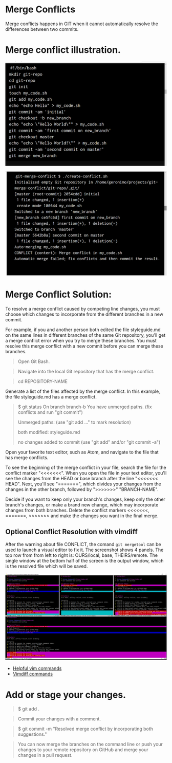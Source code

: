 
# Merge Conflicts


Merge conflicts happens in GIT when it cannot automatically resolve the differences between two commits.

# Merge conflict illustration.


![](/Images/merge%20conflict%201.png)


![](/Images/merge%20conflict%202.png)






# Merge Conflict Solution:



To resolve a merge conflict caused by competing line changes, you must choose which changes to incorporate from the different branches in a new commit.


For example, if you and another person both edited the file styleguide.md on the same lines in different branches of the same Git repository, you'll get a merge conflict error when you try to merge these branches. You must resolve this merge conflict with a new commit before you can merge these branches.


> Open Git Bash.


> Navigate into the local Git repository that has the merge conflict.


> cd REPOSITORY-NAME


Generate a list of the files affected by the merge conflict. In this example, the file styleguide.md has a merge conflict.
> $ git status
>  On branch branch-b
>  You have unmerged paths.
>    (fix conflicts and run "git commit")
> 
>  Unmerged paths:
>    (use "git add ..." to mark resolution)
> 
>  both modified:      styleguide.md
> 
> no changes added to commit (use "git add" and/or "git commit -a")


Open your favorite text editor, such as Atom, and navigate to the file that has merge conflicts.


To see the beginning of the merge conflict in your file, search the file for the conflict marker "<<<<<<<". When you open the file in your text editor, you'll see the changes from the HEAD or base branch after the line "<<<<<<< HEAD". Next, you'll see "=======", which divides your changes from the changes in the other branch, followed by ">>>>>>>" "BRANCH-NAME". 


Decide if you want to keep only your branch's changes, keep only the other branch's changes, or make a brand new change, which may incorporate changes from both branches. Delete the conflict markers <<<<<<<, =======, >>>>>>> and make the changes you want in the final merge. 


## Optional Conflict Resolution with vimdiff
After the warning about file CONFLICT, the comand `git mergetool` can be used to launch a visual editor to fix it. The screenshot shows 4 panels. The top row from from left to right is: OURS/local, base, THEIRS/remote. The single window at the bottom half of the screen is the output window, which is the resolved file which will be saved. 

![CloneDownload](/Images/Resolving_a_merge_conflict.PNG)

* [Helpful vim commands](https://vim.fandom.com/wiki/Copy,_cut_and_paste)
* [Vimdiff commands](https://gist.github.com/mattratleph/4026987)


# Add or stage your changes.


> $ git add .


> Commit your changes with a comment.


> $ git commit -m "Resolved merge conflict by incorporating both suggestions."


> You can now merge the branches on the command line or push your changes to your remote repository on GitHub and merge your changes in a pull request.
